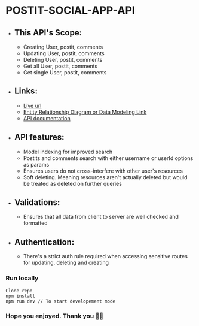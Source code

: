 # POSTIT-SOCIAL-APP-API

- ## This API's Scope:

  - Creating User, postit, comments
  - Updating User, postit, comments
  - Deleting User, postit, comments
  - Get all User, postit, comments
  - Get single User, postit, comments

- ## Links:

  - [Live url](https://postit-api-api-v1.onrender.com)
  - [Entity Relationship Diagram or Data Modeling Link](https://dbdesigner.page.link/9k3iLLkbBhJSfBvZ9)
  - [API documentation](https://documenter.getpostman.com/view/21580500/2s93JtPhya)

- ## API features:

  - Model indexing for improved search
  - Postits and comments search with either username or userId options as params
  - Ensures users do not cross-interfere with other user's resources
  - Soft deleting. Meaning resources aren't actually deleted but would
    be treated as deleted on further queries

- ## Validations:

  - Ensures that all data from client to server are well checked and formatted

- ## Authentication:
  - There's a strict auth rule required when
    accessing sensitive routes for updating, deleting and creating

### Run locally

```
Clone repo
npm install
npm run dev // To start developement mode
```

### Hope you enjoyed. Thank you 👋👋
